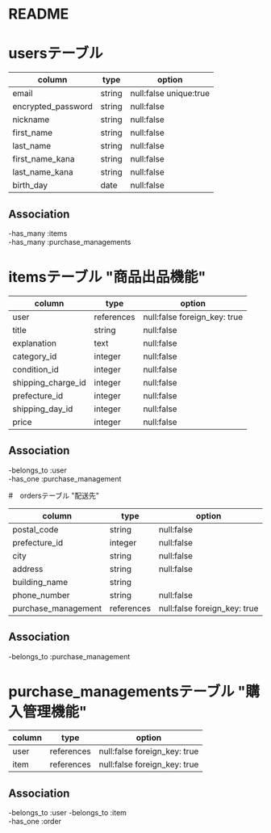 # README

# usersテーブル　　

|        column      |   type   |         option          |
|--------------------|----------|------------------------ |
| email              |  string  | null:false unique:true  |
| encrypted_password |  string  | null:false              |
| nickname           |  string  | null:false              |
| first_name         |  string  | null:false              |
| last_name          |  string  | null:false              |
| first_name_kana    |  string  | null:false              |
| last_name_kana     |  string  | null:false              |
| birth_day          |   date   | null:false              |

## Association
-has_many :items  
-has_many :purchase_managements  

# itemsテーブル "商品出品機能"

|          column         |     type     |            option            |
|-------------------------|--------------|------------------------------|
| user                    |  references  | null:false foreign_key: true |
| title                   |    string    | null:false                   |
| explanation             |     text     | null:false                   |
| category_id             |    integer   | null:false                   |
| condition_id            |    integer   | null:false                   |
| shipping_charge_id      |    integer   | null:false                   |
| prefecture_id           |    integer   | null:false                   |
| shipping_day_id         |    integer   | null:false                   |
| price                   |    integer   | null:false                   |

## Association
-belongs_to :user  
-has_one :purchase_management  

#　ordersテーブル "配送先"

|          column         |     type     |            option            |
|-------------------------|--------------|------------------------------|
| postal_code             |    string    | null:false                   |
| prefecture_id           |    integer  | null:false                   |
| city                    |    string    | null:false                   |
| address                 |    string    | null:false                   |
| building_name           |    string    |                              |
| phone_number            |    string    | null:false                   |
| purchase_management     |  references  | null:false foreign_key: true |


## Association  
-belongs_to :purchase_management  

# purchase_managementsテーブル "購入管理機能"

|          column         |     type     |            option            |
|-------------------------|--------------|------------------------------|
| user                    |  references  | null:false foreign_key: true |
| item                    |  references  | null:false foreign_key: true |

## Association  
-belongs_to :user 
-belongs_to :item  
-has_one :order




